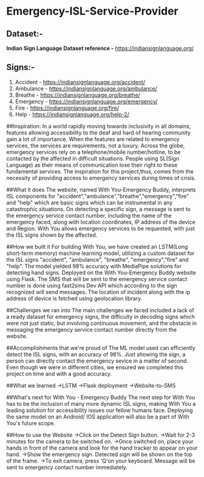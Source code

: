 # Emergency-ISL-Service-Provider

## Dataset:-
**Indian Sign Language Dataset reference -**
https://indiansignlanguage.org/ 

## Signs:-
1. Accident - https://indiansignlanguage.org/accident/ 
2. Ambulance - https://indiansignlanguage.org/ambulance/ 
3. Breathe - https://indiansignlanguage.org/breathe/
4. Emergency - https://indiansignlanguage.org/emergency/
5. Fire - https://indiansignlanguage.org/fire/
6. Help - https://indiansignlanguage.org/help-2/


##Inspiration:
In a world rapidly moving towards inclusivity in all domains, features allowing accessibility to the deaf and hard of hearing community gain a lot of importance. When the features are related to emergency services, the services are requirements, not a luxury. Across the globe, emergency services rely on a telephone/mobile number/hotline, to be contacted by the affected in difficult situations. People using SL(Sign Language) as their means of communication lose their right to these fundamental services. The inspiration for this project,thus, comes from the necessity of providing access to emergency services during times of crisis.

##What it does
The website, named With You-Emergency Buddy, interprets ISL components for "accident","ambulance","breathe","emergency","fire" and "help" which are basic signs which can be instrumental in any catastrophic situations. On detecting a specific sign, a message is sent to the emergency service contact number, including the name of the emergency faced, along with location coordinates, IP address of the device and Region. With You allows emergency services to be requested, with just the ISL signs shown by the affected.

##How we built it
For building With You, we have created an LSTM(Long short-term memory) machine learning model, utilizing a custom dataset for the ISL signs "accident", "ambulance", "breathe", "emergency","fire" and "help". The model yielded 98% accuracy with MediaPipe solutions for detecting hand signs. Deployed on the With You-Emergency Buddy website using Flask. The SMS that will be sent to the emergency service contact number is done using fast2sms Dev API which according to the sign recognized will send messages. The location of incident along with the ip address of device is fetched using geolocation library.

##Challenges we ran into
The main challenges we faced included a lack of a ready dataset for emergency signs, the difficulty in decoding signs which were not just static, but involving continuous movement, and the obstacle in messaging the emergency service contact number directly from the website.

##Accomplishments that we're proud of
The ML model used can efficiently detect the ISL signs, with an accuracy of 98%. Just showing the sign, a person can directly contact the emergency sevice in a matter of second. Even though we were in different cities, we ensured we completed this project on time and with a good accuracy.

##What we learned
->LSTM
->Flask deployment
->Website-to-SMS

##What's next for With You - Emergency Buddy
The next step for With You has to be the inclusion of many more dynamic ISL signs, making With You a leading solution for accessibility issues our fellow humans face. Deploying the same model on an Android/ IOS application will also be a part of With You's future scope.

##How to use the Website
->Click on the Detect Sign button.
->Wait for 2-3 minutes for the camera to be switched on.
->Once switched on, place your hands in front of the camera and look for the hand tracker to appear on your hand.
->Show the emergency sign. Detected sign will be shown on the top of the frame.
->To exit camera, press 'Q'on your keyboard. Message will be sent to emergency contact number immediately.
